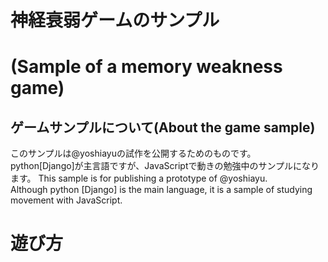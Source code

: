 # 神経衰弱ゲームのサンプル  
# (Sample of a memory weakness game)

## ゲームサンプルについて(About the game sample)  

このサンプルは@yoshiayuの試作を公開するためのものです。  
python[Django]が主言語ですが、JavaScriptで動きの勉強中のサンプルになります。 
This sample is for publishing a prototype of @yoshiayu.  
Although python [Django] is the main language, it is a sample of studying movement with JavaScript.  

# 遊び方
## 
